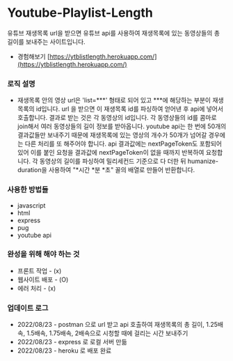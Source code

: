 # Youtube-Playlist-Length
유튜브 재생목록 url을 받으면 유튜브 api를 사용하여 재생목록에 있는 동영상들의 총 길이를 보내주는 사이트입니다.

* 경험해보기
[https://ytblistlength.herokuapp.com/](https://ytblistlength.herokuapp.com/)

### 로직 설명
* 재생목록 안의 영상 url은 'list=***' 형태로 되어 있고 ***에 해당하는 부분이 재생목록의 id입니다. 
url 을 받으면 이 재생목록 id를 파싱하여 얻어낸 후 api에 넣어서 호출합니다. 
결과로 받는 것은 각 동영상의 id입니다.
각 동영상들의 id를 콤마로 join해서 여러 동영상들의 길이 정보를 받아옵니다.
youtube api는 한 번에 50개의 결과값들만 보내주기 때문에 재생목록에 있는 영상의 개수가 50개가 넘어갈 경우에는 다른 처리를 또 해주어야 합니다.
api 결과값에는 nextPageToken도 포함되어 있어 이를 붙인 요청을 결과값에 nextPageToken이 없을 때까지 반복하여 요청합니다.
각 동영상의 길이를 파싱하여 밀리세컨드 기준으로 다 더한 뒤 humanize-duration을 사용하여 "*시간 *분 *초" 꼴의 배열로 만들어 반환합니다.

### 사용한 방법들
* javascript
* html
* express
* pug
* youtube api

### 완성을 위해 해야 하는 것
* 프론트 작업 - (x)
* 웹사이트 배포 - (O)
* 에러 처리 - (x)

### 업데이트 로그
* 2022/08/23 - postman 으로 url 받고 api 호출하여 재생목록의 총 길이, 1.25배속, 1.5배속, 1.75배속, 2배속으로 시청할 때에 걸리는 시간 보내주기
* 2022/08/23 - express 로 로컬 서버 만듦
* 2022/08/23 - heroku 로 배포 완료
